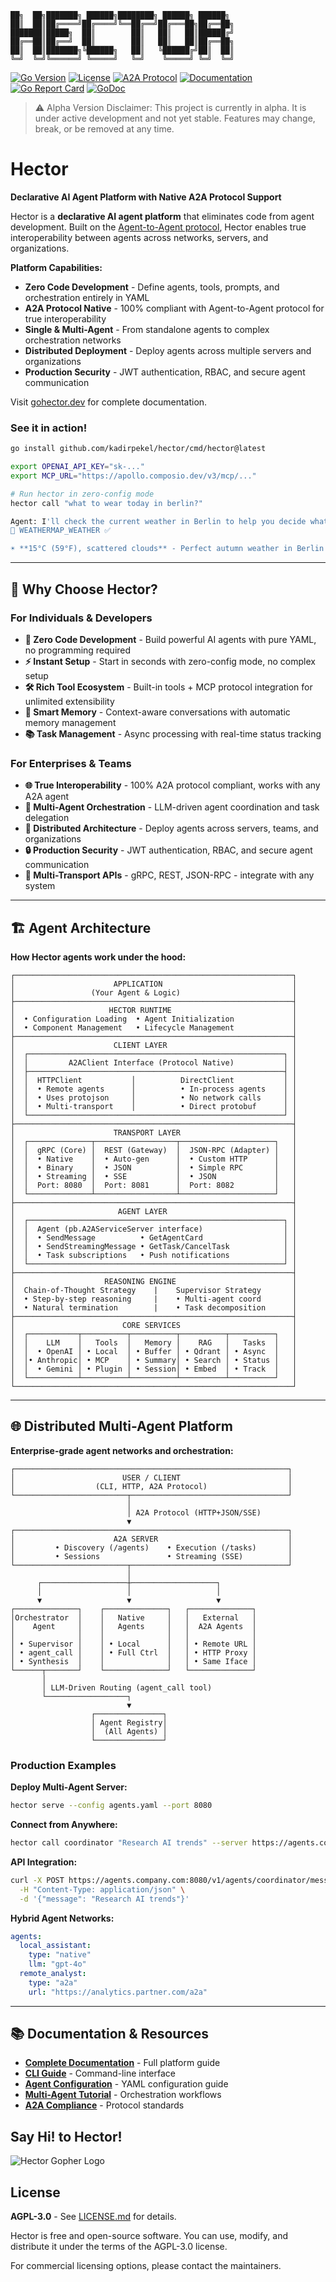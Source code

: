 ```
██╗  ██╗███████╗ ██████╗████████╗ ██████╗ ██████╗ 
██║  ██║██╔════╝██╔════╝╚══██╔══╝██╔═══██╗██╔══██╗
███████║█████╗  ██║        ██║   ██║   ██║██████╔╝
██╔══██║██╔══╝  ██║        ██║   ██║   ██║██╔══██╗
██║  ██║███████╗╚██████╗   ██║   ╚██████╔╝██║  ██║
╚═╝  ╚═╝╚══════╝ ╚═════╝   ╚═╝    ╚═════╝ ╚═╝  ╚═╝
```
[![Go Version](https://img.shields.io/badge/go-1.24+-00ADD8.svg)](https://golang.org/)
[![License](https://img.shields.io/badge/license-AGPL--3.0-blue.svg)](LICENSE.md)
[![A2A Protocol](https://img.shields.io/badge/A2A%20Compliance-100%25-brightgreen.svg)](https://gohector.dev/A2A_COMPLIANCE)
[![Documentation](https://img.shields.io/badge/docs-gohector.dev-blue.svg)](https://gohector.dev)
[![Go Report Card](https://goreportcard.com/badge/github.com/kadirpekel/hector)](https://goreportcard.com/report/github.com/kadirpekel/hector)
[![GoDoc](https://godoc.org/github.com/kadirpekel/hector?status.svg)](https://godoc.org/github.com/kadirpekel/hector)

> ⚠️ Alpha Version Disclaimer: This project is currently in alpha. It is under active development and not yet stable. Features may change, break, or be removed at any time.

# Hector
**Declarative AI Agent Platform with Native A2A Protocol Support**

Hector is a **declarative AI agent platform** that eliminates code from agent development. Built on the [Agent-to-Agent protocol](https://a2a-protocol.org), Hector enables true interoperability between agents across networks, servers, and organizations.

**Platform Capabilities:**
- **Zero Code Development** - Define agents, tools, prompts, and orchestration entirely in YAML
- **A2A Protocol Native** - 100% compliant with Agent-to-Agent protocol for true interoperability
- **Single & Multi-Agent** - From standalone agents to complex orchestration networks
- **Distributed Deployment** - Deploy agents across multiple servers and organizations
- **Production Security** - JWT authentication, RBAC, and secure agent communication

Visit [gohector.dev](https://gohector.dev) for complete documentation.

### See it in action!
```bash
go install github.com/kadirpekel/hector/cmd/hector@latest

export OPENAI_API_KEY="sk-..."
export MCP_URL="https://apollo.composio.dev/v3/mcp/..."

# Run hector in zero-config mode
hector call "what to wear today in berlin?"

Agent: I'll check the current weather in Berlin to help you decide what to wear today.
🔧 WEATHERMAP_WEATHER ✅

☀️ **15°C (59°F), scattered clouds** - Perfect autumn weather in Berlin! 🌤️ Light jacket and comfortable shoes recommended for a pleasant day outdoors.
```

---

## 🎯 **Why Choose Hector?**

### **For Individuals & Developers**
- **🚀 Zero Code Development** - Build powerful AI agents with pure YAML, no programming required
- **⚡ Instant Setup** - Start in seconds with zero-config mode, no complex setup
- **🛠️ Rich Tool Ecosystem** - Built-in tools + MCP protocol integration for unlimited extensibility
- **🧠 Smart Memory** - Context-aware conversations with automatic memory management
- **📚 Task Management** - Async processing with real-time status tracking

### **For Enterprises & Teams**
- **🌐 True Interoperability** - 100% A2A protocol compliant, works with any A2A agent
- **🤖 Multi-Agent Orchestration** - LLM-driven agent coordination and task delegation
- **🏢 Distributed Architecture** - Deploy agents across servers, teams, and organizations
- **🔒 Production Security** - JWT authentication, RBAC, and secure agent communication
- **📡 Multi-Transport APIs** - gRPC, REST, JSON-RPC - integrate with any system

---

## 🏗️ **Agent Architecture**

**How Hector agents work under the hood:**

```
┌──────────────────────────────────────────────────────────────┐
│                      APPLICATION                             │
│                 (Your Agent & Logic)                         │
├──────────────────────────────────────────────────────────────┤
│                     HECTOR RUNTIME                           │
│  • Configuration Loading  • Agent Initialization             │
│  • Component Management   • Lifecycle Management             │
├──────────────────────────────────────────────────────────────┤
│                      CLIENT LAYER                            │
│  ┌─────────────────────────────────────────────────────────┐ │
│  │         A2AClient Interface (Protocol Native)           │ │
│  ├─────────────────────────────────────────────────────────┤ │
│  │  HTTPClient           │          DirectClient           │ │
│  │  • Remote agents      │          • In-process agents    │ │
│  │  • Uses protojson     │          • No network calls     │ │
│  │  • Multi-transport    │          • Direct protobuf      │ │
│  └─────────────────────────────────────────────────────────┘ │
├──────────────────────────────────────────────────────────────┤
│                      TRANSPORT LAYER                         │
│  ┌──────────────┬──────────────────┬─────────────────────┐   │
│  │  gRPC (Core) │  REST (Gateway)  │  JSON-RPC (Adapter) │   │
│  │  • Native    │  • Auto-gen      │  • Custom HTTP      │   │
│  │  • Binary    │  • JSON          │  • Simple RPC       │   │
│  │  • Streaming │  • SSE           │  • JSON             │   │
│  │  Port: 8080  │  Port: 8081      │  Port: 8082         │   │
│  └──────────────┴──────────────────┴─────────────────────┘   │
├──────────────────────────────────────────────────────────────┤
│                       AGENT LAYER                            │
│  ┌─────────────────────────────────────────────────────────┐ │
│  │  Agent (pb.A2AServiceServer interface)                  │ │
│  │  • SendMessage          • GetAgentCard                  │ │
│  │  • SendStreamingMessage • GetTask/CancelTask            │ │
│  │  • Task subscriptions   • Push notifications            │ │
│  └─────────────────────────────────────────────────────────┘ │
├──────────────────────────────────────────────────────────────┤
│                    REASONING ENGINE                          │
│  Chain-of-Thought Strategy    |    Supervisor Strategy       │
│  • Step-by-step reasoning     |    • Multi-agent coord       │
│  • Natural termination        |    • Task decomposition      │
├──────────────────────────────────────────────────────────────┤
│                        CORE SERVICES                         │
│  ┌───────────┬──────────┬──────────┬──────────┬──────────┐   │
│  │    LLM    │   Tools  │   Memory │    RAG   │   Tasks  │   │
│  │  • OpenAI │ • Local  │ • Buffer │ • Qdrant │ • Async  │   │
│  │• Anthropic│ • MCP    │ • Summary│ • Search │ • Status │   │
│  │  • Gemini │ • Plugin │ • Session│ • Embed  │ • Track  │   │
│  └───────────┴──────────┴──────────┴──────────┴──────────┘   │
└──────────────────────────────────────────────────────────────┘
```

---

## 🌐 **Distributed Multi-Agent Platform**

**Enterprise-grade agent networks and orchestration:**

```
┌─────────────────────────────────────────────────────────────┐
│                        USER / CLIENT                        │
│                  (CLI, HTTP, A2A Protocol)                  │
└─────────────────────────┬───────────────────────────────────┘
                          │
                          │ A2A Protocol (HTTP+JSON/SSE)
                          ▼
┌─────────────────────────────────────────────────────────────┐
│                      A2A SERVER                             │
│         • Discovery (/agents)    • Execution (/tasks)       │
│         • Sessions               • Streaming (SSE)          │
└─────────────────────────┬───────────────────────────────────┘
                          │
      ┌───────────────────┼───────────────────┐
      │                   │                   │
      ▼                   ▼                   ▼
┌──────────────┐    ┌──────────────┐   ┌──────────────┐
│Orchestrator  │    │   Native     │   │   External   │
│    Agent     │    │   Agents     │   │  A2A Agents  │
│              │    │              │   │              │
│ • Supervisor │    │ • Local      │   │ • Remote URL │
│ • agent_call │    │ • Full Ctrl  │   │ • HTTP Proxy │
│ • Synthesis  │    │              │   │ • Same Iface │
└──────┬───────┘    └──────────────┘   └──────────────┘
       │
       │ LLM-Driven Routing (agent_call tool)
       └──────────────────┐
                          ▼
                  ┌───────────────┐
                  │ Agent Registry│
                  │  (All Agents) │
                  └───────────────┘
```

### **Production Examples**

**Deploy Multi-Agent Server:**
```bash
hector serve --config agents.yaml --port 8080
```

**Connect from Anywhere:**
```bash
hector call coordinator "Research AI trends" --server https://agents.company.com:8080
```

**API Integration:**
```bash
curl -X POST https://agents.company.com:8080/v1/agents/coordinator/message:send \
  -H "Content-Type: application/json" \
  -d '{"message": "Research AI trends"}'
```

**Hybrid Agent Networks:**
```yaml
agents:
  local_assistant:
    type: "native"
    llm: "gpt-4o"
  remote_analyst:
    type: "a2a"
    url: "https://analytics.partner.com/a2a"
```

---

## 📚 **Documentation & Resources**

- **[Complete Documentation](https://gohector.dev)** - Full platform guide
- **[CLI Guide](https://gohector.dev/CLI_GUIDE.html)** - Command-line interface
- **[Agent Configuration](https://gohector.dev/AGENTS.html)** - YAML configuration guide
- **[Multi-Agent Tutorial](https://gohector.dev/TUTORIAL_MULTI_AGENT.html)** - Orchestration workflows
- **[A2A Compliance](https://gohector.dev/A2A_COMPLIANCE.html)** - Protocol standards

## Say Hi! to Hector!

![Hector Gopher Logo](gopher.png)

## License

**AGPL-3.0** - See [LICENSE.md](LICENSE.md) for details.

Hector is free and open-source software. You can use, modify, and distribute it under the terms of the AGPL-3.0 license.

For commercial licensing options, please contact the maintainers.
